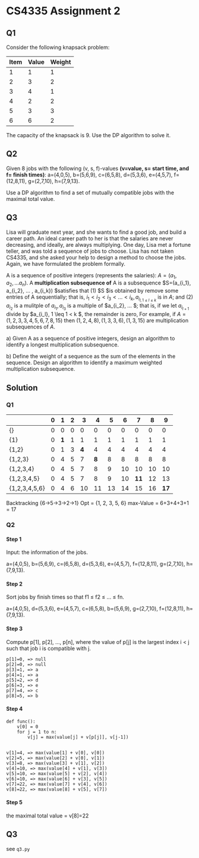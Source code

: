# CS4335 Assignment 2

## Q1
Consider the following knapsack problem:

| Item | Value | Weight |
| -- | -- | -- |
| 1 | 1 | 1 |
| 2 | 3 | 2 |
| 3 | 4 | 1 |
| 4 | 2 | 2 |
| 5 | 3 | 3 |
| 6 | 6 | 2 |
The capacity of the knapsack is 9. Use the DP algorithm to solve it.

## Q2
Given 8 jobs with the following (v, s, f)-values **(v=value, s= start time, and f= finish times)**: a=(4,0,5), b=(5,6,9), c=(6,5,8), d=(5,3,6), e=(4,5,7), f=(12,8,11), g=(2,7,10), h=(7,9,13).

Use a DP algorithm to find a set of mutually compatible jobs with the maximal total value.

## Q3 
Lisa will graduate next year, and she wants to find a good job, and build a career path. An ideal career path to her is that the salaries are never decreasing, and ideally, are always multiplying. One day, Lisa met a fortune teller, and was told a sequence of jobs to choose. Lisa has not taken CS4335, and she asked your help to design a method to choose the jobs. Again, we have formulated the problem formally.

A is a sequence of positive integers (represents the salaries): $A =(a_1, a_2, ... a_n)$. A **multiplication subsequence of** A is a subsequence $S=(a_{i_1}, a_{i_2}, ... , a_{i_k}) $satisfies that (1) $S $is obtained by remove some entries of A sequentially; that is, $i_1<i_2<i_3< ... < i_k, a_{i_{l, 1 \leq l \leq k }}$ is in $A$; and (2) $a_{i_2}$ is a mulitple of $a_{i_1}, a_{i_3}$ is a multiple of $a_{i_2}, ... $; that is, if we let $a_{i_{l+1}}$ divide by $a_{i_l}, 1 \leq 1 < k $, the remainder is zero, For example, if $A=(1,2,3,3,4,5,6,7,8,15)$ then $(1,2,4,8), (1,3,3,6), (1,3,15)$ are multiplication subsequences of $A$. 

a) Given A as a sequence of positive integers, design an algorithm to identify a longest multiplication subsequence.

b) Define the weight of a sequence as the sum of the elements in the sequence. Design an algorithm to identify a maximum weighted multiplication subsequence.

## Solution

### Q1

| | 0 | 1 | 2 | 3 | 4 | 5 | 6 | 7 | 8 | 9 |
| -- | -- | -- | -- | -- | -- | -- | -- | -- | -- | -- |
| {} | 0 | 0 | 0 | 0 | 0 | 0 | 0 | 0 | 0 | 0 |
| {1} | 0 | **1** | 1 | 1 | 1 | 1 | 1 | 1 | 1 | 1 |
| {1,2} | 0 | 1 | 3 | **4** | 4 | 4 | 4 | 4 | 4 | 4 |
| {1,2,3} | 0 | 4 | 5 | 7 | **8** | 8 | 8 | 8 | 8 | 8 |
| {1,2,3,4} | 0 | 4 | 5 | 7 | 8 | 9 | 10 | 10 | 10 | 10 |
| {1,2,3,4,5} | 0 | 4 | 5 | 7 | 8 | 9 | 10 | **11** | 12 | 13 |
| {1,2,3,4,5,6} | 0 | 4 | 6 | 10 | 11 | 13 | 14 | 15 | 16 | **17** |

Backtracking {6→5→3→2→1}
Opt = {1, 2, 3, 5, 6} max-Value = 6+3+4+3+1 = 17

### Q2

#### Step 1

Input: the information of the jobs.

a=(4,0,5), b=(5,6,9), c=(6,5,8), d=(5,3,6), e=(4,5,7), f=(12,8,11), g=(2,7,10), h=(7,9,13).

#### Step 2

Sort jobs by finish times so that f1 ≤ f2 ≤ ... ≤ fn.

a=(4,0,5), d=(5,3,6), e=(4,5,7), c=(6,5,8), b=(5,6,9), g=(2,7,10), f=(12,8,11), h=(7,9,13).

#### Step 3

Compute p[1], p[2], …, p[n], where the value of p[j] is the largest index i < j such that
job i is compatible with j.
```
p[1]=0, => null
p[2]=0, => null
p[3]=1, => a
p[4]=1, => a
p[5]=2, => d
p[6]=3, => e
p[7]=4, => c
p[8]=5, => b
```

#### Step 4
```
def func():
    v[0] = 0
    for j = 1 to n:
        v[j] = max(value[j] + v[p[j]], v[j-1])


v[1]=4, => max(value[1] + v[0], v[0])
v[2]=5, => max(value[2] + v[0], v[1])
v[3]=8, => max(value[3] + v[1], v[2])
v[4]=10, => max(value[4] + v[1], v[3])
v[5]=10, => max(value[5] + v[2], v[4])
v[6]=10, => max(value[6] + v[3], v[5])
v[7]=22, => max(value[7] + v[4], v[6])
v[8]=22, => max(value[8] + v[5], v[7])
```

#### Step 5
the maximal total value = v[8]=22

## Q3
see `q3.py`
